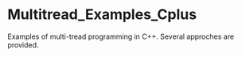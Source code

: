 # Multitread_Examples_Cplus
Examples of multi-tread programming in C++. Several approches are provided.

